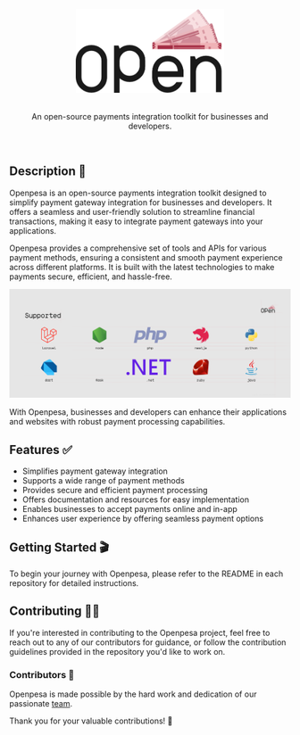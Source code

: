 <a href="https://github.com/openpesa">
  <div align="center">
    <picture>
      <source height="150px" media="(prefers-color-scheme: dark)" srcset="./assets/img/brand/logo/brand.png">
      <img height="150px" alt="Openpesa" src="./assets/img/brand/logo/brand-alt.png">
    </picture>
  </div>
</a>
<br>
<p align="center">An open-source payments integration toolkit for businesses and developers.</p><br>

## Description 📇

Openpesa is an open-source payments integration toolkit designed to simplify payment gateway integration for businesses and developers. It offers a seamless and user-friendly solution to streamline financial transactions, making it easy to integrate payment gateways into your applications.

Openpesa provides a comprehensive set of tools and APIs for various payment methods, ensuring a consistent and smooth payment experience across different platforms. It is built with the latest technologies to make payments secure, efficient, and hassle-free.

<p align="center">
  <picture alt="Credits to Jackson Makinda">
    <source media="(prefers-color-scheme: dark)" srcset="./assets/img/banner/supported.png">
    <img alt="Openpesa Banner" src="./assets/img/banner/supported-alt.png">
  </picture>
</p>

With Openpesa, businesses and developers can enhance their applications and websites with robust payment processing capabilities.

## Features ✅

- Simplifies payment gateway integration
- Supports a wide range of payment methods
- Provides secure and efficient payment processing
- Offers documentation and resources for easy implementation
- Enables businesses to accept payments online and in-app
- Enhances user experience by offering seamless payment options

## Getting Started 🎬

To begin your journey with Openpesa, please refer to the README in each repository for detailed instructions.

## Contributing 🤝🏽

If you're interested in contributing to the Openpesa project, feel free to reach out to any of our contributors for guidance, or follow the contribution guidelines provided in the repository you'd like to work on.

### Contributors 👥

Openpesa is made possible by the hard work and dedication of our passionate [team](https://github.com/orgs/openpesa/people).

Thank you for your valuable contributions! 🧡
